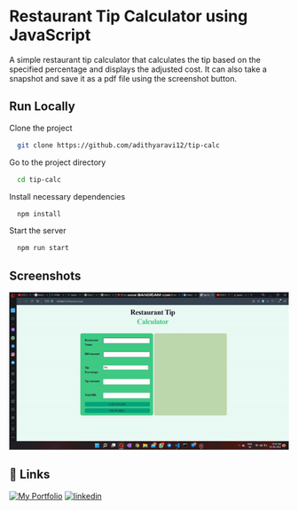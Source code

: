 
# Restaurant Tip Calculator using JavaScript

A simple restaurant tip calculator that calculates the tip based on the specified percentage and displays the adjusted cost. It can also take a snapshot and save it as a pdf file using the screenshot button.
## Run Locally

Clone the project

```bash
  git clone https://github.com/adithyaravi12/tip-calc
```

Go to the project directory

```bash
  cd tip-calc
```

Install necessary dependencies 
```bash
  npm install
```

Start the server

```bash
  npm run start
```


## Screenshots

![App Screenshot](https://github.com/adithyaravi12/tip-calc/blob/main/res-tip-calc.gif)

## 🔗 Links
[![My Portfolio](https://img.shields.io/badge/my_portfolio-000?style=for-the-badge&logo=ko-fi&logoColor=white)](http://adithyaravi12.github.io/)
[![linkedin](https://img.shields.io/badge/linkedin-0A66C2?style=for-the-badge&logo=linkedin&logoColor=white)](https://www.linkedin.com/in/adithya-ravi-707443126/)


